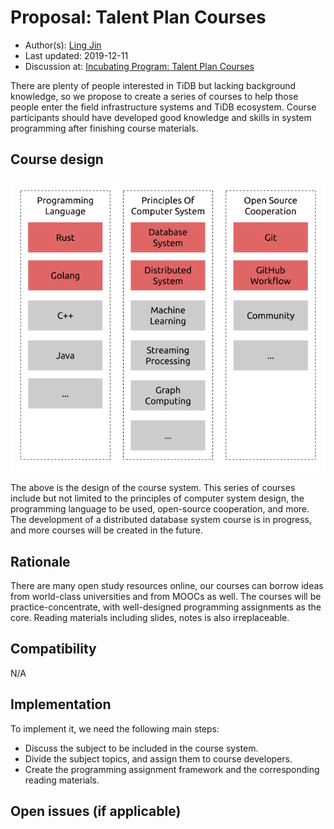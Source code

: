 # Proposal: Talent Plan Courses

- Author(s): [Ling Jin](https://github.com/JinLingChristoher)
- Last updated: 2019-12-11
- Discussion at: [Incubating Program: Talent Plan Courses](https://github.com/pingcap/community/issues/130)

There are plenty of people interested in TiDB but lacking background knowledge, so we propose to create a series of courses to help those people enter the field infrastructure systems and TiDB ecosystem. Course participants should have developed good knowledge and skills in system programming after finishing course materials.

## Course design

![course map](./course-ex.png)

The above is the design of the course system. This series of courses include but not limited to the principles of computer system design, the programming language to be used, open-source cooperation, and more. The development of a distributed database system course is in progress, and more courses will be created in the future.

## Rationale

There are many open study resources online, our courses can borrow ideas from world-class universities and from MOOCs as well. The courses will be practice-concentrate, with well-designed programming assignments as the core. Reading materials including slides, notes is also irreplaceable.

## Compatibility

N/A

## Implementation

To implement it, we need the following main steps:

- Discuss the subject to be included in the course system.
- Divide the subject topics, and assign them to course developers.
- Create the programming assignment framework and the corresponding reading materials.

## Open issues (if applicable)
